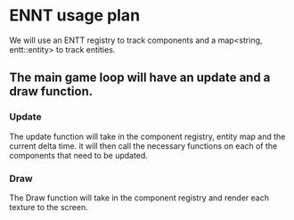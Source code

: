 # ENNT usage plan

We will use an ENTT registry to track components and a map<string, entt::entity> to track entities.

## The main game loop will have an update and a draw function.

### Update
The update function will take in the component registry, entity map and the current delta time.
it will then call the necessary functions on each of the components that need to be updated.

### Draw
The Draw function will take in the component registry and render each texture to the screen.
